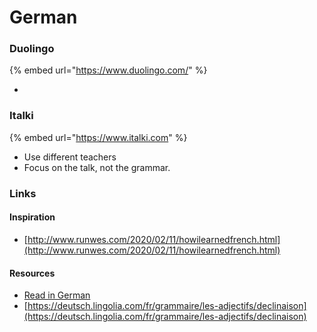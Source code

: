 # German

### Duolingo

{% embed url="https://www.duolingo.com/" %}

* 
### Italki

{% embed url="https://www.italki.com" %}

* Use different teachers
* Focus on the talk, not the grammar.

### Links

#### Inspiration

* [http://www.runwes.com/2020/02/11/howilearnedfrench.html](http://www.runwes.com/2020/02/11/howilearnedfrench.html)

#### Resources

* [Read in German](https://www.fluentin3months.com/german-reading-practice/)
* [https://deutsch.lingolia.com/fr/grammaire/les-adjectifs/declinaison](https://deutsch.lingolia.com/fr/grammaire/les-adjectifs/declinaison)

